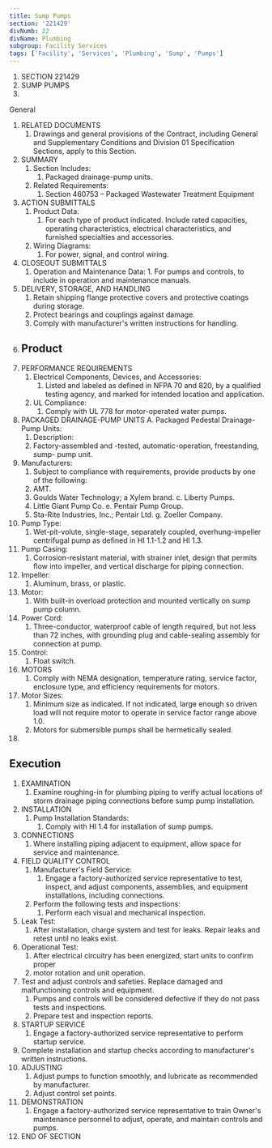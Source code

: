 ```yaml
---
title: Sump Pumps
section: '221429'
divNumb: 22
divName: Plumbing
subgroup: Facility Services
tags: ['Facility', 'Services', 'Plumbing', 'Sump', 'Pumps']
---
```


1. SECTION 221429
1. SUMP PUMPS
1. 
General
1. RELATED DOCUMENTS
   1. Drawings and general provisions of the Contract, including General and Supplementary
Conditions and Division 01 Specification Sections, apply to this Section.
2. SUMMARY
   1. Section Includes:
      1. Packaged drainage-pump units. 
   1. Related Requirements:
      1. Section 460753 – Packaged Wastewater Treatment Equipment
3. ACTION SUBMITTALS
   1. Product Data:
      1. For each type of product indicated. Include rated capacities, operating characteristics, electrical characteristics, and furnished specialties and accessories.
   1. Wiring Diagrams:
      1. For power, signal, and control wiring.
4. CLOSEOUT SUBMITTALS
   1. Operation and Maintenance Data:
      1. 
For pumps and controls, to include in operation and maintenance manuals.
5. DELIVERY, STORAGE, AND HANDLING
   1. Retain shipping flange protective covers and protective coatings during storage. 
   1. Protect bearings and couplings against damage.
   1. Comply with manufacturer's written instructions for handling.
1. ## Product
1. PERFORMANCE REQUIREMENTS
   1. Electrical Components, Devices, and Accessories:
      1. Listed and labeled as defined in NFPA 70 and
820, by a qualified testing agency, and marked for intended location and application.
   1. UL Compliance:
      1. Comply with UL 778 for motor-operated water pumps.
2. PACKAGED DRAINAGE-PUMP UNITS A. Packaged Pedestal Drainage-Pump Units:
      1. Description:
      1. Factory-assembled and -tested, automatic-operation, freestanding, sump- pump unit.
2. Manufacturers:
      1. Subject to compliance with requirements, provide products by one of the following:
      1. AMT.
      1. Goulds Water Technology; a Xylem brand. c. Liberty Pumps.
      1. Little Giant Pump Co. e. Pentair Pump Group.
      1. Sta-Rite Industries, Inc.; Pentair Ltd. g. Zoeller Company.
3. Pump Type:
      1. Wet-pit-volute, single-stage, separately coupled, overhung-impeller centrifugal pump as defined in HI 1.1-1.2 and HI 1.3.
4. Pump Casing:
      1. Corrosion-resistant material, with strainer inlet, design that permits flow into impeller, and vertical discharge for piping connection.
5. Impeller:
      1. Aluminum, brass, or plastic.
6. Motor:
      1. With built-in overload protection and mounted vertically on sump pump column.
7. Power Cord:
      1. Three-conductor, waterproof cable of length required, but not less than 72 inches, with grounding plug and cable-sealing assembly for connection at pump.
8. Control:
      1. Float switch.
3. MOTORS
   1. Comply with NEMA designation, temperature rating, service factor, enclosure type, and efficiency requirements for motors.
1. Motor Sizes:
      1. Minimum size as indicated. If not indicated, large enough so driven load will not require motor to operate in service factor range above 1.0.
   1. Motors for submersible pumps shall be hermetically sealed.
1. 

## Execution

1. EXAMINATION
   1. Examine roughing-in for plumbing piping to verify actual locations of storm drainage piping connections before sump pump installation.
2. INSTALLATION
   1. Pump Installation Standards:
      1. Comply with HI 1.4 for installation of sump pumps.
3. CONNECTIONS
   1. Where installing piping adjacent to equipment, allow space for service and maintenance.
4. FIELD QUALITY CONTROL
   1. Manufacturer's Field Service:
      1. Engage a factory-authorized service representative to test, inspect, and adjust components, assemblies, and equipment installations, including connections.
   1. Perform the following tests and inspections:
      1. Perform each visual and mechanical inspection.
2. Leak Test:
      1. After installation, charge system and test for leaks. Repair leaks and retest until no leaks exist.
3. Operational Test:
      1. After electrical circuitry has been energized, start units to confirm proper
   1. motor rotation and unit operation.
4. Test and adjust controls and safeties. Replace damaged and malfunctioning controls and equipment.
   1. Pumps and controls will be considered defective if they do not pass tests and inspections. 
   1. Prepare test and inspection reports.
5. STARTUP SERVICE
   1. Engage a factory-authorized service representative to perform startup service.
1. Complete installation and startup checks according to manufacturer's written instructions.
6. ADJUSTING
   1. Adjust pumps to function smoothly, and lubricate as recommended by manufacturer. 
   1. Adjust control set points.
7. DEMONSTRATION
   1. Engage a factory-authorized service representative to train Owner's maintenance personnel to adjust, operate, and maintain controls and pumps.
1. END OF SECTION

